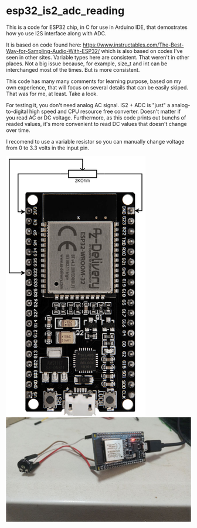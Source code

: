 # esp32_is2_adc_reading

This is a code for ESP32 chip, in C for use in Arduino IDE, that demostrates how yo use I2S interface along with ADC.

It is based on code found here: https://www.instructables.com/The-Best-Way-for-Sampling-Audio-With-ESP32/ which is also based on codes I've seen in other sites.
Variable types here are consistent. That weren't in other places. Not a big issue because, for example, size_t and int can be interchanged most of the times. But is more consistent.

This code has many many comments for learning purpose, based on my own experience, that will focus on several details that can be easily skiped. That was for me, at least. Take a look.

For testing it, you don't need analog AC signal. IS2 + ADC is "just" a analog-to-digital high speed and CPU resource free converter. Doesn't matter if you read AC or DC voltage. Furthermore, as this code prints out bunchs of readed values, it's more convenient to read DC values that doesn't change over time.

I recomend to use a variable resistor so you can manually change voltage from 0 to 3.3 volts in the input pin.

![ESP32 I2S ADC Demo Diagram](https://github.com/silderan/esp32_is2_adc_reading/blob/main/esp32_i2s_adc_read/esp21_i2s_adc_demo.png?raw=true)
![ESP32 I2S ADC Demo Diagram](https://github.com/silderan/esp32_is2_adc_reading/blob/main/esp32_i2s_adc_read/esp32_i2s_adc_read_demo_real_.jpeg?raw=true)


